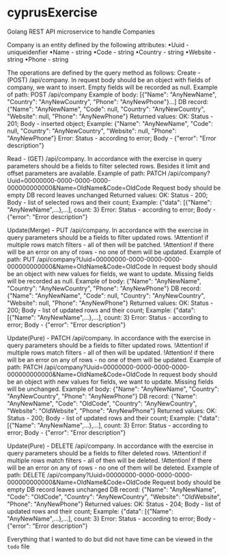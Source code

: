 # cyprusExercise
Golang REST API microservice to handle Companies

Company is an entity defined by the following attributes:
•Uuid - uniqueidenfier
•Name - string
•Code - string
•Country - string
•Website - string
•Phone - string

The operations are defined by the query method as follows:
Create - (POST) /api/company.
    In request body should be an object with fields of company, we want to insert. Empty fields will be recorded as null.
    Example of path:
        POST /api/company
    Example of body:
        [{"Name": "AnyNewName", "Country": "AnyNewCountry", "Phone": "AnyNewPhone"}...]
    DB record:
        {"Name": "AnyNewName", "Code": null, "Country": "AnyNewCountry", "Website": null, "Phone": "AnyNewPhone"}
    Returned values:
        OK:     Status - 201; Body - inserted object; Example:
            {"Name": "AnyNewName", "Code": null, "Country": "AnyNewCountry", "Website": null, "Phone": "AnyNewPhone"}
        Error:  Status - according to error; Body - {"error": "Error description"}

Read - (GET) /api/company.
    In accordance with the exercise in query parameters should be a fields to filter selected rows.
    Besides it limit and offset parameters are available.
    Example of path:
        PATCH /api/company?Uuid=00000000-0000-0000-0000-000000000000&Name=OldName&Code=OldCode
    Request body should be empty
    DB record leaves unchanged
    Returned values:
        OK:     Status - 200; Body - list of selected rows and their count; Example:
            {"data": [{"Name": "AnyNewName",...},...], count: 3}
        Error:  Status - according to error; Body - {"error": "Error description"}

Update(Merge) - PUT /api/company.
    In accordance with the exercise in query parameters should be a fields to filter updated rows.
    !Attention! if multiple rows match filters - all of then will be patched.
    !Attention! if there will be an error on any of rows - no one of them will be updated.
    Example of path:
        PUT /api/company?Uuid=00000000-0000-0000-0000-000000000000&Name=OldName&Code=OldCode
    In request body should be an object with new values for fields, we want to update. Missing fields will be recorded as null.
    Example of body:
        {"Name": "AnyNewName", "Country": "AnyNewCountry", "Phone": "AnyNewPhone"}
    DB record:
        {"Name": "AnyNewName", "Code": null, "Country": "AnyNewCountry", "Website": null, "Phone": "AnyNewPhone"}
    Returned values:
        OK:     Status - 200; Body - list of updated rows and their count; Example:
            {"data": [{"Name": "AnyNewName",...},...], count: 3}
        Error:  Status - according to error; Body - {"error": "Error description"}

Update(Pure) - PATCH /api/company.
    In accordance with the exercise in query parameters should be a fields to filter updated rows.
    !Attention! if multiple rows match filters - all of then will be updated.
    !Attention! if there will be an error on any of rows - no one of them will be updated.
    Example of path:
        PATCH /api/company?Uuid=00000000-0000-0000-0000-000000000000&Name=OldName&Code=OldCode
    In request body should be an object with new values for fields, we want to update. Missing fields will be unchanged.
    Example of body:
        {"Name": "AnyNewName", "Country": "AnyNewCountry", "Phone": "AnyNewPhone"}
    DB record:
        {"Name": "AnyNewName", "Code": "OldCode", "Country": "AnyNewCountry", "Website": "OldWebsite", "Phone": "AnyNewPhone"}
    Returned values:
        OK:     Status - 200; Body - list of updated rows and their count; Example:
            {"data": [{"Name": "AnyNewName",...},...], count: 3}
        Error:  Status - according to error; Body - {"error": "Error description"}

Update(Pure) - DELETE /api/company.
    In accordance with the exercise in query parameters should be a fields to filter deleted rows.
    !Attention! if multiple rows match filters - all of then will be deleted.
    !Attention! if there will be an error on any of rows - no one of them will be deleted.
    Example of path:
        DELETE /api/company?Uuid=00000000-0000-0000-0000-000000000000&Name=OldName&Code=OldCode
    Request body should be empty
    DB record leaves unchanged
    DB record:
        {"Name": "AnyNewName", "Code": "OldCode", "Country": "AnyNewCountry", "Website": "OldWebsite", "Phone": "AnyNewPhone"}
    Returned values:
        OK:     Status - 204; Body - list of updated rows and their count; Example:
            {"data": [{"Name": "AnyNewName",...},...], count: 3}
        Error:  Status - according to error; Body - {"error": "Error description"}


Everything that I wanted to do but did not have time can be viewed in the `todo` file